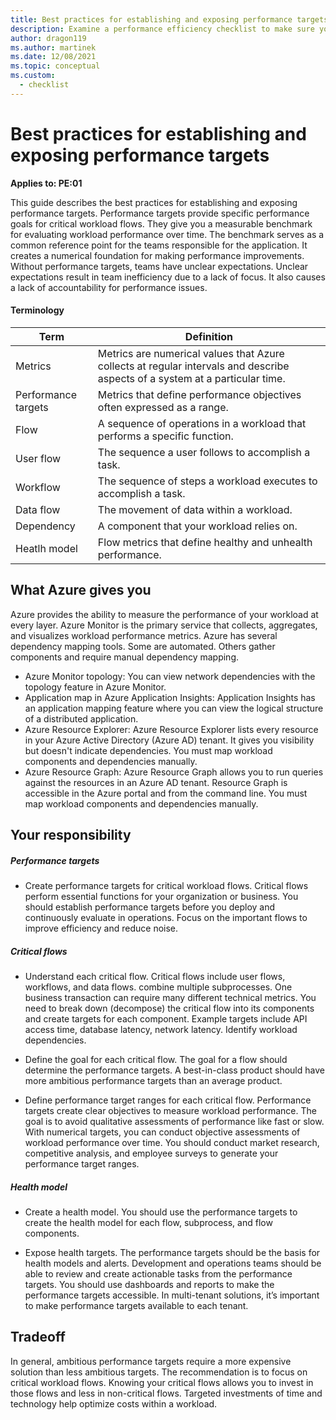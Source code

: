 ```yaml
---
title: Best practices for establishing and exposing performance targets
description: Examine a performance efficiency checklist to make sure your workload can scale. Review application design, data management, and implementation guidance.
author: dragon119
ms.author: martinek
ms.date: 12/08/2021
ms.topic: conceptual
ms.custom:
  - checklist
---
```


# Best practices for establishing and exposing performance targets

**Applies to: PE:01**

This guide describes the best practices for establishing and exposing performance targets. Performance targets provide specific performance goals for critical workload flows. They give you a measurable benchmark for evaluating workload performance over time. The benchmark serves as a common reference point for the teams responsible for the application. It creates a numerical foundation for making performance improvements. Without performance targets, teams have unclear expectations. Unclear expectations result in team inefficiency due to a lack of focus. It also causes a lack of accountability for performance issues. 

#### Terminology

|Term|Definition|
|---|---|
|Metrics|Metrics are numerical values that Azure collects at regular intervals and describe aspects of a system at a particular time.|
|Performance targets|Metrics that define performance objectives often expressed as a range.|
|Flow|A sequence of operations in a workload that performs a specific function.|
|User flow|The sequence a user follows to accomplish a task.|
|Workflow|The sequence of steps a workload executes to accomplish a task.|
|Data flow|The movement of data within a workload.|
|Dependency|A component that your workload relies on.|
|Heatlh model|Flow metrics that define healthy and unhealth performance.|


## What Azure gives you

Azure provides the ability to measure the performance of your workload at every layer. Azure Monitor is the primary service that collects, aggregates, and visualizes workload performance metrics.
Azure has several dependency mapping tools. Some are automated. Others gather components and require manual dependency mapping.

- Azure Monitor topology: You can view network dependencies with the topology feature in Azure Monitor. 
- Application map in Azure Application Insights: Application Insights has an application mapping feature where you can view the logical structure of a distributed application. 
- Azure Resource Explorer: Azure Resource Explorer lists every resource in your Azure Active Directory (Azure AD) tenant. It gives you visibility but doesn't indicate dependencies. You must map workload components and dependencies manually.
- Azure Resource Graph: Azure Resource Graph allows you to run queries against the resources in an Azure AD tenant. Resource Graph is accessible in the Azure portal and from the command line. You must map workload components and dependencies manually.


## Your responsibility

##### Performance targets

- Create performance targets for critical workload flows. Critical flows perform essential functions for your organization or business. You should establish performance targets before you deploy and continuously evaluate in operations. Focus on the important flows to improve efficiency and reduce noise. 

##### Critical flows

- Understand each critical flow. Critical flows include user flows, workflows, and data flows. combine multiple subprocesses. One business transaction can require many different technical metrics. You need to break down (decompose) the critical flow into its components and create targets for each component. Example targets include API access time, database latency, network latency. Identify workload dependencies. 

- Define the goal for each critical flow. The goal for a flow should determine the performance targets. A best-in-class product should have more ambitious performance targets than an average product. 

- Define performance target ranges for each critical flow. Performance targets create clear objectives to measure workload performance. The goal is to avoid qualitative assessments of performance like fast or slow. With numerical targets, you can conduct objective assessments of workload performance over time. You should conduct market research, competitive analysis, and employee surveys to generate your performance target ranges. 

##### Health model

- Create a health model. You should use the performance targets to create the health model for each flow, subprocess, and flow components. 

- Expose health targets. The performance targets should be the basis for health models and alerts. Development and operations teams should be able to review and create actionable tasks from the performance targets. You should use dashboards and reports to make the performance targets accessible. In multi-tenant solutions, it’s important to make performance targets available to each tenant.

## Tradeoff

In general, ambitious performance targets require a more expensive solution than less ambitious targets. The recommendation is to focus on critical workload flows. Knowing your critical flows allows you to invest in those flows and less in non-critical flows. Targeted investments of time and technology help optimize costs within a workload. 

